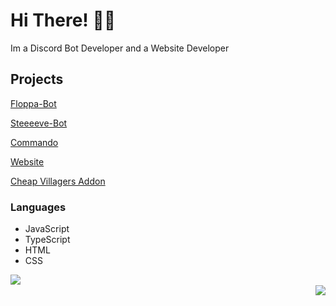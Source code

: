 # Hi There! 👋🏻
Im a Discord Bot Developer and a Website Developer

## Projects
[Floppa-Bot](https://top.gg/bot/778275176072347659/)

[Steeeeve-Bot](https://github.com/xRBzfeGQvu/Steeeeve-Bot)

[Commando](https://www.npmjs.com/package/@xrbzfegqvu/discord.js-commando)

[Website](https://xrbzfegqvu.github.io/Floppa-Bot-Website/)

[Cheap Villagers Addon](https://mcpedl.com/cheap-villagers-addon/)

### Languages
- JavaScript
- TypeScript
- HTML
- CSS

<p>
  <img align="left" src="https://github-readme-stats.vercel.app/api?username=xRBzfeGQvu&count_private=true&show_icons=true"></img>
  <br />
 <img align="right" src="https://github-readme-stats.vercel.app/api/top-langs/?username=xRBzfeGQvu&layout=compact"></img>
<p>

